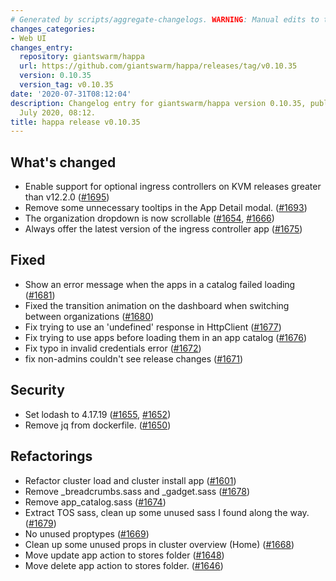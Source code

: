 ```yaml
---
# Generated by scripts/aggregate-changelogs. WARNING: Manual edits to this files will be overwritten.
changes_categories:
- Web UI
changes_entry:
  repository: giantswarm/happa
  url: https://github.com/giantswarm/happa/releases/tag/v0.10.35
  version: 0.10.35
  version_tag: v0.10.35
date: '2020-07-31T08:12:04'
description: Changelog entry for giantswarm/happa version 0.10.35, published on 31
  July 2020, 08:12.
title: happa release v0.10.35
---
```


## What's changed
- Enable support for optional ingress controllers on KVM releases greater than v12.2.0 ([#1695](https://github.com/giantswarm/happa/pull/1695))
- Remove some unnecessary tooltips in the App Detail modal. ([#1693](https://github.com/giantswarm/happa/pull/1693))
- The organization dropdown is now scrollable ([#1654](https://github.com/giantswarm/happa/pull/1654), [#1666](https://github.com/giantswarm/happa/pull/1666))
- Always offer the latest version of the ingress controller app ([#1675](https://github.com/giantswarm/happa/pull/1675))

## Fixed
- Show an error message when the apps in a catalog failed loading ([#1681](https://github.com/giantswarm/happa/pull/1681))
- Fixed the transition animation on the dashboard when switching between organizations ([#1680](https://github.com/giantswarm/happa/pull/1680))
- Fix trying to use an 'undefined' response in HttpClient ([#1677](https://github.com/giantswarm/happa/pull/1677))
- Fix trying to use apps before loading them in an app catalog ([#1676](https://github.com/giantswarm/happa/pull/1676))
- Fix typo in invalid credentials error ([#1672](https://github.com/giantswarm/happa/pull/1672))
- fix non-admins couldn't see release changes ([#1671](https://github.com/giantswarm/happa/pull/1671))

## Security
- Set lodash to 4.17.19 ([#1655](https://github.com/giantswarm/happa/pull/1655), [#1652](https://github.com/giantswarm/happa/pull/1652))
- Remove jq from dockerfile. ([#1650](https://github.com/giantswarm/happa/pull/1650))

## Refactorings
- Refactor cluster load and cluster install app ([#1601](https://github.com/giantswarm/happa/pull/1601))
- Remove _breadcrumbs.sass and _gadget.sass ([#1678](https://github.com/giantswarm/happa/pull/1678))
- Remove app_catalog.sass ([#1674](https://github.com/giantswarm/happa/pull/1674))
- Extract TOS sass, clean up some unused sass I found along the way. ([#1679](https://github.com/giantswarm/happa/pull/1679))
- No unused proptypes ([#1669](https://github.com/giantswarm/happa/pull/1669))
- Clean up some unused props in cluster overview (Home) ([#1668](https://github.com/giantswarm/happa/pull/1668))
- Move update app action to stores folder ([#1648](https://github.com/giantswarm/happa/pull/1648))
- Move delete app action to stores folder. ([#1646](https://github.com/giantswarm/happa/pull/1646))
